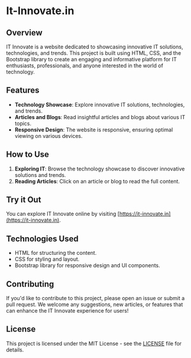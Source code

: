 # It-Innovate.in

## Overview

IT Innovate is a website dedicated to showcasing innovative IT solutions, technologies, and trends. This project is built using HTML, CSS, and the Bootstrap library to create an engaging and informative platform for IT enthusiasts, professionals, and anyone interested in the world of technology.

## Features

- **Technology Showcase**: Explore innovative IT solutions, technologies, and trends.
- **Articles and Blogs**: Read insightful articles and blogs about various IT topics.
- **Responsive Design**: The website is responsive, ensuring optimal viewing on various devices.

## How to Use

1. **Exploring IT**: Browse the technology showcase to discover innovative solutions and trends.
2. **Reading Articles**: Click on an article or blog to read the full content.

## Try it Out

You can explore IT Innovate online by visiting [https://it-innovate.in](https://it-innovate.in).

## Technologies Used

- HTML for structuring the content.
- CSS for styling and layout.
- Bootstrap library for responsive design and UI components.

## Contributing

If you'd like to contribute to this project, please open an issue or submit a pull request. We welcome any suggestions, new articles, or features that can enhance the IT Innovate experience for users!

## License

This project is licensed under the MIT License - see the [LICENSE](LICENSE) file for details.
